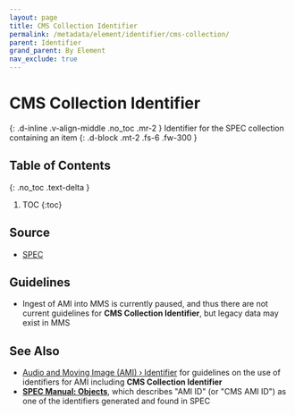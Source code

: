 ```yaml
---
layout: page
title: CMS Collection Identifier
permalink: /metadata/element/identifier/cms-collection/
parent: Identifier
grand_parent: By Element
nav_exclude: true
---
```


# CMS Collection Identifier
{: .d-inline .v-align-middle .no_toc .mr-2 }
Identifier for the SPEC collection containing an item
{: .d-block .mt-2 .fs-6 .fw-300 }

## Table of Contents
{: .no_toc .text-delta }

1. TOC
{:toc}

## Source
- [SPEC](/metadata-documentation/resources/glossary/#spec)

## Guidelines
- Ingest of AMI into MMS is currently paused, and thus there are not current guidelines for **CMS Collection Identifier**, but legacy data may exist in MMS

## See Also
- [Audio and Moving Image (AMI) › Identifier](/metadata-documentation/metadata/material/ami/#identifier) for guidelines on the use of identifiers for AMI including **CMS Collection Identifier**
- [**SPEC Manual: Objects**](https://docs.google.com/document/d/1dP3zDqTT4uX_EsocFeUJ2VLgPMJechInvOzrcCtMsoU/edit), which describes "AMI ID" (or "CMS AMI ID") as one of the identifiers generated and found in SPEC